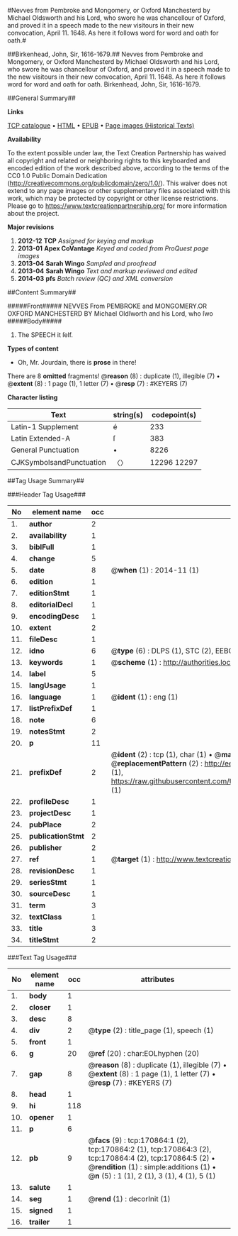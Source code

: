 #Nevves from Pembroke and Mongomery, or Oxford Manchesterd by Michael Oldsworth and his Lord, who swore he was chancellour of Oxford, and proved it in a speech made to the new visitours in their new convocation, April 11. 1648. As here it follows word for word and oath for oath.#

##Birkenhead, John, Sir, 1616-1679.##
Nevves from Pembroke and Mongomery, or Oxford Manchesterd by Michael Oldsworth and his Lord, who swore he was chancellour of Oxford, and proved it in a speech made to the new visitours in their new convocation, April 11. 1648. As here it follows word for word and oath for oath.
Birkenhead, John, Sir, 1616-1679.

##General Summary##

**Links**

[TCP catalogue](http://www.ota.ox.ac.uk/tcp/)  • 
[HTML](http://tei.it.ox.ac.uk/tcp/Texts-HTML/free/A76/A76738.html)  • 
[EPUB](http://tei.it.ox.ac.uk/tcp/Texts-EPUB/free/A76/A76738.epub) • 
[Page images (Historical Texts)](https://historicaltexts.jisc.ac.uk/eebo-99897464e)

**Availability**

To the extent possible under law, the Text Creation Partnership has waived all copyright and related or neighboring rights to this keyboarded and encoded edition of the work described above, according to the terms of the CC0 1.0 Public Domain Dedication (http://creativecommons.org/publicdomain/zero/1.0/). This waiver does not extend to any page images or other supplementary files associated with this work, which may be protected by copyright or other license restrictions. Please go to https://www.textcreationpartnership.org/ for more information about the project.

**Major revisions**

1. __2012-12__ __TCP__ *Assigned for keying and markup*
1. __2013-01__ __Apex CoVantage__ *Keyed and coded from ProQuest page images*
1. __2013-04__ __Sarah Wingo__ *Sampled and proofread*
1. __2013-04__ __Sarah Wingo__ *Text and markup reviewed and edited*
1. __2014-03__ __pfs__ *Batch review (QC) and XML conversion*

##Content Summary##

#####Front#####
 NEVVES From PEMBROKE and MONGOMERY.OR OXFORD MANCHESTERD BY Michael Oldſworth and his Lord, who ſwo
#####Body#####

1. The SPEECH it ſelf.

**Types of content**

  * Oh, Mr. Jourdain, there is **prose** in there!

There are 8 **omitted** fragments! 
 @__reason__ (8) : duplicate (1), illegible (7)  •  @__extent__ (8) : 1 page (1), 1 letter (7)  •  @__resp__ (7) : #KEYERS (7)

**Character listing**


|Text|string(s)|codepoint(s)|
|---|---|---|
|Latin-1 Supplement|é|233|
|Latin Extended-A|ſ|383|
|General Punctuation|•|8226|
|CJKSymbolsandPunctuation|〈〉|12296 12297|

##Tag Usage Summary##

###Header Tag Usage###

|No|element name|occ|attributes|
|---|---|---|---|
|1.|__author__|2||
|2.|__availability__|1||
|3.|__biblFull__|1||
|4.|__change__|5||
|5.|__date__|8| @__when__ (1) : 2014-11 (1)|
|6.|__edition__|1||
|7.|__editionStmt__|1||
|8.|__editorialDecl__|1||
|9.|__encodingDesc__|1||
|10.|__extent__|2||
|11.|__fileDesc__|1||
|12.|__idno__|6| @__type__ (6) : DLPS (1), STC (2), EEBO-CITATION (1), PROQUEST (1), VID (1)|
|13.|__keywords__|1| @__scheme__ (1) : http://authorities.loc.gov/ (1)|
|14.|__label__|5||
|15.|__langUsage__|1||
|16.|__language__|1| @__ident__ (1) : eng (1)|
|17.|__listPrefixDef__|1||
|18.|__note__|6||
|19.|__notesStmt__|2||
|20.|__p__|11||
|21.|__prefixDef__|2| @__ident__ (2) : tcp (1), char (1)  •  @__matchPattern__ (2) : ([0-9\-]+):([0-9IVX]+) (1), (.+) (1)  •  @__replacementPattern__ (2) : http://eebo.chadwyck.com/downloadtiff?vid=$1&page=$2 (1), https://raw.githubusercontent.com/textcreationpartnership/Texts/master/tcpchars.xml#$1 (1)|
|22.|__profileDesc__|1||
|23.|__projectDesc__|1||
|24.|__pubPlace__|2||
|25.|__publicationStmt__|2||
|26.|__publisher__|2||
|27.|__ref__|1| @__target__ (1) : http://www.textcreationpartnership.org/docs/. (1)|
|28.|__revisionDesc__|1||
|29.|__seriesStmt__|1||
|30.|__sourceDesc__|1||
|31.|__term__|3||
|32.|__textClass__|1||
|33.|__title__|3||
|34.|__titleStmt__|2||


###Text Tag Usage###

|No|element name|occ|attributes|
|---|---|---|---|
|1.|__body__|1||
|2.|__closer__|1||
|3.|__desc__|8||
|4.|__div__|2| @__type__ (2) : title_page (1), speech (1)|
|5.|__front__|1||
|6.|__g__|20| @__ref__ (20) : char:EOLhyphen (20)|
|7.|__gap__|8| @__reason__ (8) : duplicate (1), illegible (7)  •  @__extent__ (8) : 1 page (1), 1 letter (7)  •  @__resp__ (7) : #KEYERS (7)|
|8.|__head__|1||
|9.|__hi__|118||
|10.|__opener__|1||
|11.|__p__|6||
|12.|__pb__|9| @__facs__ (9) : tcp:170864:1 (2), tcp:170864:2 (1), tcp:170864:3 (2), tcp:170864:4 (2), tcp:170864:5 (2)  •  @__rendition__ (1) : simple:additions (1)  •  @__n__ (5) : 1 (1), 2 (1), 3 (1), 4 (1), 5 (1)|
|13.|__salute__|1||
|14.|__seg__|1| @__rend__ (1) : decorInit (1)|
|15.|__signed__|1||
|16.|__trailer__|1||
